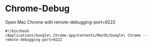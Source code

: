 # Chrome-Debug
Open Mac Chrome with remote-debugging-port=9222

```
#!/bin/bash
/Applications/Google\ Chrome.app/Contents/MacOS/Google\ Chrome --remote-debugging-port=9222
```
